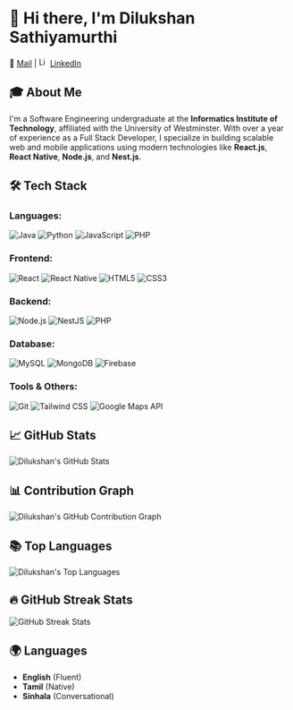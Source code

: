 # 👋 Hi there, I'm Dilukshan Sathiyamurthi

📧 [Mail](mailto:dilukshan.js@gmail.com) | <img src="https://github.com/user-attachments/assets/3e7c6b20-8fcb-441e-80e2-011d4f3357fe" alt="LinkedIn" width="16" /> <a href="https://www.linkedin.com/in/sdilukshan1">LinkedIn</a>

## 🎓 About Me
I'm a Software Engineering undergraduate at the **Informatics Institute of Technology**, affiliated with the University of Westminster. With over a year of experience as a Full Stack Developer, I specialize in building scalable web and mobile applications using modern technologies like **React.js**, **React Native**, **Node.js**, and **Nest.js**.

## 🛠️ Tech Stack
### Languages:
![Java](https://img.shields.io/badge/Java-007396?style=flat&logo=java&logoColor=white)
![Python](https://img.shields.io/badge/Python-3776AB?style=flat&logo=python&logoColor=white)
![JavaScript](https://img.shields.io/badge/JavaScript-F7DF1E?style=flat&logo=javascript&logoColor=black)
![PHP](https://img.shields.io/badge/PHP-777BB4?style=flat&logo=php&logoColor=white)

### Frontend:
![React](https://img.shields.io/badge/React-61DAFB?style=flat&logo=react&logoColor=black)
![React Native](https://img.shields.io/badge/React%20Native-61DAFB?style=flat&logo=react&logoColor=black)
![HTML5](https://img.shields.io/badge/HTML5-E34F26?style=flat&logo=html5&logoColor=white)
![CSS3](https://img.shields.io/badge/CSS3-1572B6?style=flat&logo=css3&logoColor=white)

### Backend:
![Node.js](https://img.shields.io/badge/Node.js-339933?style=flat&logo=node.js&logoColor=white)
![NestJS](https://img.shields.io/badge/NestJS-E0234E?style=flat&logo=nestjs&logoColor=white)
![PHP](https://img.shields.io/badge/PHP-777BB4?style=flat&logo=php&logoColor=white)

### Database:
![MySQL](https://img.shields.io/badge/MySQL-4479A1?style=flat&logo=mysql&logoColor=white)
![MongoDB](https://img.shields.io/badge/MongoDB-47A248?style=flat&logo=mongodb&logoColor=white)
![Firebase](https://img.shields.io/badge/Firebase-FFCA28?style=flat&logo=firebase&logoColor=black)

### Tools & Others:
![Git](https://img.shields.io/badge/Git-F05032?style=flat&logo=git&logoColor=white)
![Tailwind CSS](https://img.shields.io/badge/Tailwind%20CSS-06B6D4?style=flat&logo=tailwindcss&logoColor=white)
![Google Maps API](https://img.shields.io/badge/Google%20Maps%20API-4285F4?style=flat&logo=google-maps&logoColor=white)

## 📈 GitHub Stats
![Dilukshan's GitHub Stats](https://github-readme-stats.vercel.app/api?username=Dilukshan-S&show_icons=true&hide_title=true&hide=prs&count_private=true&hide_border=true&theme=radical)

## 📊 Contribution Graph
![Dilukshan's GitHub Contribution Graph](https://github-readme-activity-graph.vercel.app/graph?username=Dilukshan-S&theme=react-dark)

## 📚 Top Languages
![Dilukshan's Top Languages](https://github-readme-stats.vercel.app/api/top-langs/?username=Dilukshan-S&layout=pie&theme=radical)

## 🔥 GitHub Streak Stats
<img src="https://github-readme-streak-stats.herokuapp.com/?user=Dilukshan-S&theme=radical&hide_border=true" alt="GitHub Streak Stats" />

## 🌍 Languages
- **English** (Fluent)
- **Tamil** (Native)
- **Sinhala** (Conversational)
